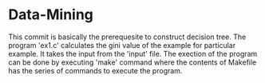 # Data-Mining
This commit is basically the prerequesite to construct decision tree.
The program 'ex1.c' calculates the gini value of the example for particular example.
It takes the input from the 'input' file.
The exection of the program can be done by executing 'make' command where the contents of Makefile has the series of commands to execute the program.
